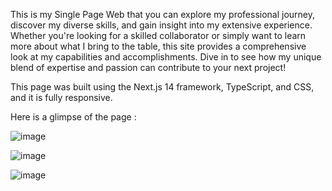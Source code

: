 This is my Single Page Web that you can explore my professional journey, discover my diverse skills, and gain insight into my extensive experience. Whether you're looking for a skilled collaborator or simply want to learn more about what I bring to the table, this site provides a comprehensive look at my capabilities and accomplishments. Dive in to see how my unique blend of expertise and passion can contribute to your next project!

This page was built using the Next.js 14 framework, TypeScript, and CSS, and it is fully responsive.

Here is a glimpse of the page : 

![image](https://github.com/LepakBoy/single_page/assets/42567590/bd2c3f58-fd60-4f18-af0d-fc330e44ac72)

![image](https://github.com/LepakBoy/single_page/assets/42567590/8a7b9725-a9a8-46fb-9792-47af06eaa6c0)

![image](https://github.com/LepakBoy/single_page/assets/42567590/ec234bfb-50c1-4c0d-acd9-d49fe1725cd2)
